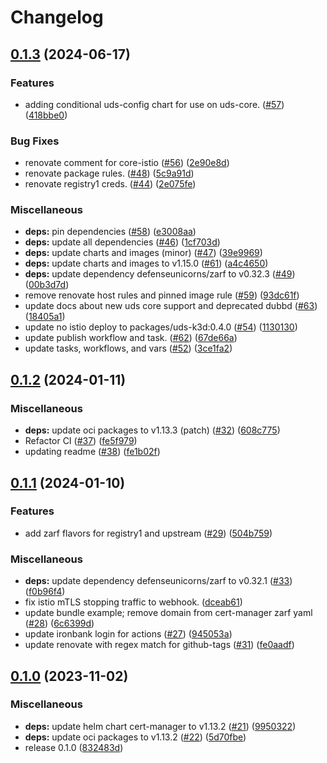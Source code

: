 # Changelog

## [0.1.3](https://github.com/defenseunicorns/uds-package-cert-manager/compare/v0.1.2...v0.1.3) (2024-06-17)


### Features

* adding conditional uds-config chart for use on uds-core. ([#57](https://github.com/defenseunicorns/uds-package-cert-manager/issues/57)) ([418bbe0](https://github.com/defenseunicorns/uds-package-cert-manager/commit/418bbe027bdde232a5e47d19244d09e5adbb718f))


### Bug Fixes

* renovate comment for core-istio ([#56](https://github.com/defenseunicorns/uds-package-cert-manager/issues/56)) ([2e90e8d](https://github.com/defenseunicorns/uds-package-cert-manager/commit/2e90e8dddcb550d4d97b1e870f099c431dacc44b))
* renovate package rules. ([#48](https://github.com/defenseunicorns/uds-package-cert-manager/issues/48)) ([5c9a91d](https://github.com/defenseunicorns/uds-package-cert-manager/commit/5c9a91d1bd71e81794326d2d4ee5251d7cd2a202))
* renovate registry1 creds. ([#44](https://github.com/defenseunicorns/uds-package-cert-manager/issues/44)) ([2e075fe](https://github.com/defenseunicorns/uds-package-cert-manager/commit/2e075fe0d05e152ab08e29f72d59da97c7efec19))


### Miscellaneous

* **deps:** pin dependencies ([#58](https://github.com/defenseunicorns/uds-package-cert-manager/issues/58)) ([e3008aa](https://github.com/defenseunicorns/uds-package-cert-manager/commit/e3008aaf80005919918d0c200b725d776f03aeeb))
* **deps:** update all dependencies ([#46](https://github.com/defenseunicorns/uds-package-cert-manager/issues/46)) ([1cf703d](https://github.com/defenseunicorns/uds-package-cert-manager/commit/1cf703d25162afdaf99397f2f38d40c26842a2bf))
* **deps:** update charts and images (minor) ([#47](https://github.com/defenseunicorns/uds-package-cert-manager/issues/47)) ([39e9969](https://github.com/defenseunicorns/uds-package-cert-manager/commit/39e9969f0e6e44f38f46c25f474c31ccf8430793))
* **deps:** update charts and images to v1.15.0 ([#61](https://github.com/defenseunicorns/uds-package-cert-manager/issues/61)) ([a4c4650](https://github.com/defenseunicorns/uds-package-cert-manager/commit/a4c4650167651ee46d2ad90fe824e9b0007533e1))
* **deps:** update dependency defenseunicorns/zarf to v0.32.3 ([#49](https://github.com/defenseunicorns/uds-package-cert-manager/issues/49)) ([00b3d7d](https://github.com/defenseunicorns/uds-package-cert-manager/commit/00b3d7dcd5ad7333735e690d12f4be503ba4e3c0))
* remove renovate host rules and pinned image rule ([#59](https://github.com/defenseunicorns/uds-package-cert-manager/issues/59)) ([93dc61f](https://github.com/defenseunicorns/uds-package-cert-manager/commit/93dc61fa7a43cc9bce0d873c0fd0079bf7841c2d))
* update docs about new uds core support and deprecated dubbd ([#63](https://github.com/defenseunicorns/uds-package-cert-manager/issues/63)) ([18405a1](https://github.com/defenseunicorns/uds-package-cert-manager/commit/18405a19cd18430d7baa87022c2a167060bd66bf))
* update no istio deploy to packages/uds-k3d:0.4.0 ([#54](https://github.com/defenseunicorns/uds-package-cert-manager/issues/54)) ([1130130](https://github.com/defenseunicorns/uds-package-cert-manager/commit/11301300bd2c25ca3f25d2c33b9e9b0f0f3d1a61))
* update publish workflow and task. ([#62](https://github.com/defenseunicorns/uds-package-cert-manager/issues/62)) ([67de66a](https://github.com/defenseunicorns/uds-package-cert-manager/commit/67de66ab23fc49c27326de0bbfc818b84240ec71))
* update tasks, workflows, and vars ([#52](https://github.com/defenseunicorns/uds-package-cert-manager/issues/52)) ([3ce1fa2](https://github.com/defenseunicorns/uds-package-cert-manager/commit/3ce1fa2df2e42e469686b2c90e2a0814ccdd6b11))

## [0.1.2](https://github.com/defenseunicorns/uds-capability-cert-manager/compare/v0.1.1...v0.1.2) (2024-01-11)


### Miscellaneous

* **deps:** update oci packages to v1.13.3 (patch) ([#32](https://github.com/defenseunicorns/uds-capability-cert-manager/issues/32)) ([608c775](https://github.com/defenseunicorns/uds-capability-cert-manager/commit/608c7759d0769f35943809ea4594fbf62e2e0fed))
* Refactor CI ([#37](https://github.com/defenseunicorns/uds-capability-cert-manager/issues/37)) ([fe5f979](https://github.com/defenseunicorns/uds-capability-cert-manager/commit/fe5f9796c8728c623958fd46850028827ae05657))
* updating readme ([#38](https://github.com/defenseunicorns/uds-capability-cert-manager/issues/38)) ([fe1b02f](https://github.com/defenseunicorns/uds-capability-cert-manager/commit/fe1b02fdb6e60f85592413c6b657477ee3b9076e))

## [0.1.1](https://github.com/defenseunicorns/uds-capability-cert-manager/compare/v0.1.0...v0.1.1) (2024-01-10)


### Features

* add zarf flavors for registry1 and upstream ([#29](https://github.com/defenseunicorns/uds-capability-cert-manager/issues/29)) ([504b759](https://github.com/defenseunicorns/uds-capability-cert-manager/commit/504b759b966f2757015eb6663f94fdccf0631f21))


### Miscellaneous

* **deps:** update dependency defenseunicorns/zarf to v0.32.1 ([#33](https://github.com/defenseunicorns/uds-capability-cert-manager/issues/33)) ([f0b96f4](https://github.com/defenseunicorns/uds-capability-cert-manager/commit/f0b96f41e5a5adf817d3b047f8e87be5d68b0669))
* fix istio mTLS stopping traffic to webhook. ([dceab61](https://github.com/defenseunicorns/uds-capability-cert-manager/commit/dceab61719acac8fdf9ea2999f896784cb485e6a))
* update bundle example; remove domain from cert-manager zarf yaml ([#28](https://github.com/defenseunicorns/uds-capability-cert-manager/issues/28)) ([6c6399d](https://github.com/defenseunicorns/uds-capability-cert-manager/commit/6c6399d8ef566faad16515363e4eb5b86cc6808f))
* update ironbank login for actions ([#27](https://github.com/defenseunicorns/uds-capability-cert-manager/issues/27)) ([945053a](https://github.com/defenseunicorns/uds-capability-cert-manager/commit/945053a329f430921d6038cb9297df6a0273b739))
* update renovate with regex match for github-tags ([#31](https://github.com/defenseunicorns/uds-capability-cert-manager/issues/31)) ([fe0aadf](https://github.com/defenseunicorns/uds-capability-cert-manager/commit/fe0aadf05b0e59d86d6595b401d0a702c22160b1))

## [0.1.0](https://github.com/defenseunicorns/uds-capability-cert-manager/compare/v0.0.2...v0.1.0) (2023-11-02)


### Miscellaneous

* **deps:** update helm chart cert-manager to v1.13.2 ([#21](https://github.com/defenseunicorns/uds-capability-cert-manager/issues/21)) ([9950322](https://github.com/defenseunicorns/uds-capability-cert-manager/commit/9950322ccd7436d23bce47f963a24b0dd2f2f510))
* **deps:** update oci packages to v1.13.2 ([#22](https://github.com/defenseunicorns/uds-capability-cert-manager/issues/22)) ([5d70fbe](https://github.com/defenseunicorns/uds-capability-cert-manager/commit/5d70fbef973e10f504a85421f767afd08449a4b1))
* release 0.1.0 ([832483d](https://github.com/defenseunicorns/uds-capability-cert-manager/commit/832483dc3e1bb048b527518a160c2046dd39b720))
